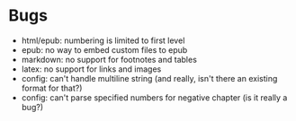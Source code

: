 Bugs 
====

* html/epub: numbering is limited to first level
* epub: no way to embed custom files to epub
* markdown: no support for footnotes and tables
* latex: no support for links and images
* config: can't handle multiline string (and really, isn't there
  an existing format for that?)
* config: can't parse specified numbers for negative chapter (is it
  really a bug?)

